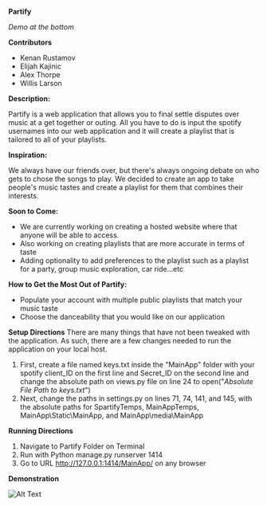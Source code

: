 **Partify**

*Demo at the bottom*

**Contributors**
* Kenan Rustamov
* Elijah Kajinic
* Alex Thorpe
* Willis Larson

**Description:**

Partify is a web application that allows you to final settle disputes over music at a get together or outing.  All you have to do is input the spotify usernames into our web application and it will create a playlist that is tailored to all of your playlists.

**Inspiration:**

We always have our friends over, but there's always ongoing debate on who gets to chose the songs to play. We decided to create an app to take people's music tastes and create a playlist for them that combines their interests.

**Soon to Come:**

* We are currently working on creating a hosted website where that anyone will be able to access.
* Also working on creating playlists that are more accurate in terms of taste
* Adding optionality to add preferences to the playlist such as a playlist for a party, group music exploration, car ride...etc

**How to Get the Most Out of Partify:**

* Populate your account with multiple public playlists that match your music taste
* Choose the danceability that you would like on our application

**Setup Directions**
There are many things that have not been tweaked with the application.  As such, there are a few changes needed to run the application on your local host.

1. First, create a file named keys.txt inside the "MainApp" folder with your spotify client_ID on the first line and Secret_ID on the second line and change the absolute path on views.py file on line 24 to open("*Absolute File Path to keys.txt*")
1. Next, change the paths in settings.py on lines 71, 74, 141, and 145, with the absolute paths for SpartifyTemps, MainAppTemps,  MainApp\Static\MainApp, and MainApp\media\MainApp

**Running Directions**

1. Navigate to Partify Folder on Terminal
1. Run with Python manage.py runserver 1414
1. Go to URL http://127.0.0.1:1414/MainApp/ on any browser

**Demonstration**

![Alt Text](https://github.com/KenanRustamov/Partify/blob/master/PartifyPlaythrough.gif)

